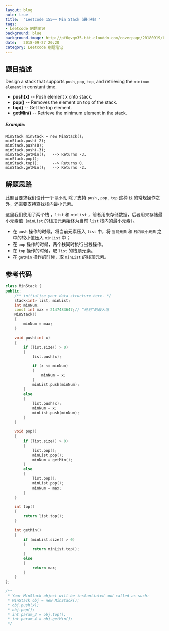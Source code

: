 ```yaml
---
layout: blog  
note: true  
title:  "Leetcode 155—— Min Stack（最小栈）"  
tags:  
- Leetcode 刷题笔记  
background: blue  
background-image: http://pf6qvqv35.bkt.clouddn.com/coverpage/20180919/LeetcodeLogo.jpg  
date:   2018-09-27 20:20   
category: Leetcode 刷题笔记
---
```


## 题目描述
Design a stack that supports `push`, `pop`, `top`, and retrieving the `minimum element` in constant time.

- **push(x)** -- Push element x onto stack.
- **pop()** -- Removes the element on top of the stack.
- **top()** -- Get the top element.
- **getMin()** -- Retrieve the minimum element in the stack.

##### Example:
```
MinStack minStack = new MinStack();  
minStack.push(-2);  
minStack.push(0);  
minStack.push(-3);  
minStack.getMin();   --> Returns -3.  
minStack.pop();  
minStack.top();      --> Returns 0.  
minStack.getMin();   --> Returns -2.  
```
## 解题思路
此题目要求我们设计一个 `最小栈`, 除了支持 `push` , `pop` , `top` 这种 `栈` 的常规操作之外，还需要支持查找栈内最小元素。

这里我们使用了两个栈 ，`list` 和 `minList` ，前者用来存储数据，后者用来存储最小元素值（`minList` 的栈顶元素始终为当前 `list` 栈内的最小元素）。
* 在 `push` 操作的时候，将当前元素压入 `list` 中，将 `当前元素` 和 `栈内最小元素` 之中的较小值压入 `minList` 中；
* 在 `pop` 操作的时候，两个栈同时执行出栈操作。
* 在 `top` 操作的时候，取 `list` 的栈顶元素。
* 在 `getMin` 操作的时候，取 `minList` 的栈顶元素。

## 参考代码
```c++
class MinStack {
public:
    /** initialize your data structure here. */
	stack<int> list, minList;
	int minNum;
	const int max = 2147483647;// “绝对”的最大值
    MinStack() 
    {
        minNum = max;
    }
    
    void push(int x) 
    {
        if (list.size() > 0)
        {
            list.push(x);

            if (x <= minNum)
            {
                minNum = x;
            }
            minList.push(minNum);
        }
        else
        {
            list.push(x);
            minNum = x;
            minList.push(minNum);
        }
    }
    
    void pop() 
    {
        if (list.size() > 0) 
        {
            list.pop();
            minList.pop();
            minNum = getMin();
        }
        else
        {
            list.pop();
            minList.pop();
            minNum = max;
        }
    }
    
    int top() 
    {
        return list.top();
    }
    
    int getMin() 
    {
    	if (minList.size() > 0)
        {
            return minList.top();
        }
        else
        {
            return max;
        }    
    }
};

/**
 * Your MinStack object will be instantiated and called as such:
 * MinStack obj = new MinStack();
 * obj.push(x);
 * obj.pop();
 * int param_3 = obj.top();
 * int param_4 = obj.getMin();
 */
```
